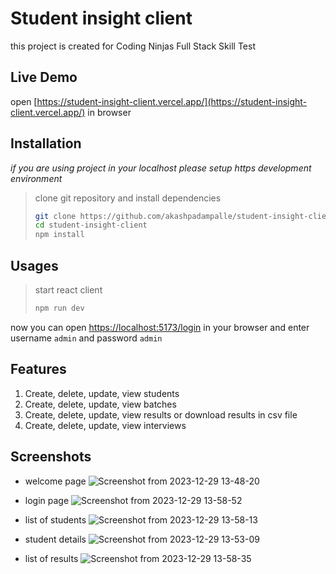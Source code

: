 # Student insight client

this project is created for Coding Ninjas Full Stack Skill Test

## Live Demo
open [https://student-insight-client.vercel.app/](https://student-insight-client.vercel.app/) in browser

## Installation

*if you are using project in your localhost please setup https development environment*

> clone git repository and install dependencies
>
> ```bash
> git clone https://github.com/akashpadampalle/student-insight-client.git
> cd student-insight-client
> npm install
> ```

## Usages

> start react client
>
> ```bash
> npm run dev
> ```

now you can open [https://localhost:5173/login](https://localhost:5173/login) in your browser and enter username `admin` and password `admin`

## Features

1. Create, delete, update, view students
2. Create, delete, update, view batches
3. Create, delete, update, view results or download results in csv file
4. Create, delete, update, view interviews

## Screenshots
* welcome page
    ![Screenshot from 2023-12-29 13-48-20](https://github.com/akashpadampalle/student-insight-client/assets/45806342/05dd5fb9-ae3a-4d8a-ae08-731571e17a7b)

* login page
    ![Screenshot from 2023-12-29 13-58-52](https://github.com/akashpadampalle/student-insight-client/assets/45806342/8c532739-b7b5-4df8-9c05-6a92d417276f)

* list of students
    ![Screenshot from 2023-12-29 13-58-13](https://github.com/akashpadampalle/student-insight-client/assets/45806342/8985a4ca-0627-49c1-a8ac-115b18cd5776)

* student details
    ![Screenshot from 2023-12-29 13-53-09](https://github.com/akashpadampalle/student-insight-client/assets/45806342/e41ef633-d044-41cc-9ce9-f093cff90e74)

* list of results
    ![Screenshot from 2023-12-29 13-58-35](https://github.com/akashpadampalle/student-insight-client/assets/45806342/26772078-908e-4f33-abea-8c0e07279ce6)



